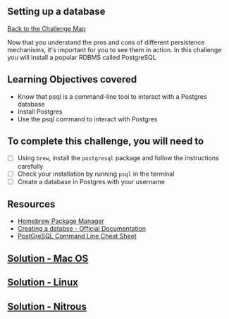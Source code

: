 ## Setting up a database

[Back to the Challenge Map](0_challenge_map.md)

Now that you understand the pros and cons of different persistence mechanisms, it's important for you to see them in action. In this challenge you will install a popular RDBMS called PostgreSQL

## Learning Objectives covered

* Know that psql is a command-line tool to interact with a Postgres database
* Install Postgres
* Use the psql command to interact with Postgres

## To complete this challenge, you will need to

- [ ] Using `brew`, install the `postgresql` package and follow the instructions carefully
- [ ] Check your installation by running `psql` in the terminal
- [ ] Create a database in Postgres with your username

## Resources

* [Homebrew Package Manager](http://brew.sh/)
* [Creating a databse - Official Documentation](http://www.postgresql.org/docs/9.5/static/tutorial-createdb.html)
* [PostGreSQL Command Line Cheat Sheet](http://blog.jasonmeridth.com/posts/postgresql-command-line-cheat-sheet/)

## [Solution - Mac OS](solutions/03_mac.md)
## [Solution - Linux](solutions/03_linux.md)
## [Solution - Nitrous](solutions/03_nitrous.md)
